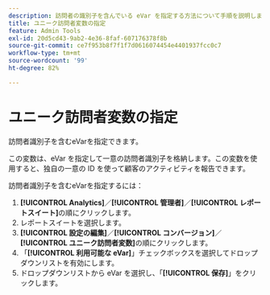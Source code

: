 ```yaml
---
description: 訪問者の識別子を含んでいる eVar を指定する方法について手順を説明します。
title: ユニーク訪問者変数の指定
feature: Admin Tools
exl-id: 20d5cd43-9ab2-4e36-8faf-607176378f8b
source-git-commit: ce7f953b8f7f1f7d0616074454e4401937fcc0c7
workflow-type: tm+mt
source-wordcount: '99'
ht-degree: 82%

---
```


# ユニーク訪問者変数の指定

訪問者識別子を含むeVarを指定できます。

この変数は、eVar を指定して一意の訪問者識別子を格納します。この変数を使用すると、独自の一意の ID を使って顧客のアクティビティを報告できます。

訪問者識別子を含むeVarを指定するには：

1. **[!UICONTROL Analytics]**／**[!UICONTROL 管理者]**／**[!UICONTROL レポートスイート]**&#x200B;の順にクリックします。
1. レポートスイートを選択します。
1. **[!UICONTROL 設定の編集]**／**[!UICONTROL コンバージョン]**／**[!UICONTROL ユニーク訪問者変数]**&#x200B;の順にクリックします。
1.  「**[!UICONTROL 利用可能な eVar]**」チェックボックスを選択してドロップダウンリストを有効にします。
1. ドロップダウンリストから eVar を選択し、「**[!UICONTROL 保存]**」をクリックします。

